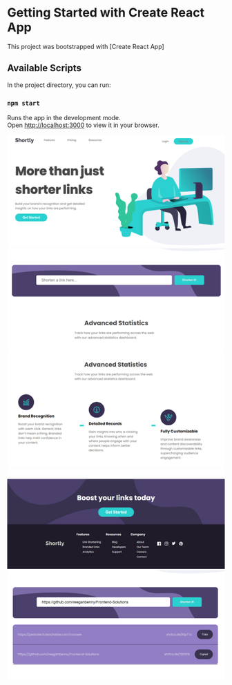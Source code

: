 # Getting Started with Create React App

This project was bootstrapped with [Create React App]

## Available Scripts

In the project directory, you can run:

### `npm start`

Runs the app in the development mode.\
Open [http://localhost:3000](http://localhost:3000) to view it in your browser.

![plot](./screens/screen1.png)
![plot](./screens/screen2.png)
![plot](./screens/screen3.png)
![plot](./screens/screen4.png)
![plot](./screens/screen5.png)
